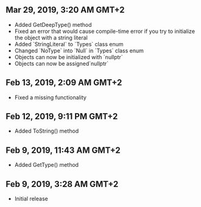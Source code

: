 ## Mar 29, 2019, 3:20 AM GMT+2
<ul>
  <li>Added GetDeepType() method</li>
  <li>Fixed an error that would cause compile-time error if you try to initialize the object with a string literal</li>
  <li>Added `StringLiteral` to `Types` class enum</li>
  <li>Changed `NoType` into `Null` in `Types` class enum</li>
  <li>Objects can now be initialized with `nullptr`</li>
  <li>Objects can now be assigned`nullptr`</li>
</ul>

## Feb 13, 2019, 2:09 AM GMT+2
<ul>
  <li>Fixed a missing functionality</li>
</ul>

## Feb 12, 2019, 9:11 PM GMT+2
<ul>
  <li>Added ToString() method</li>
</ul>

## Feb 9, 2019, 11:43 AM GMT+2
<ul>
  <li>Added GetType() method</li>
</ul>

## Feb 9, 2019, 3:28 AM GMT+2
<ul>
  <li>Initial release</li>
</ul>
